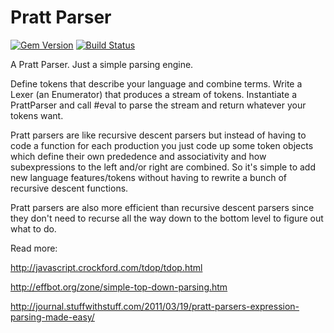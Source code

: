 Pratt Parser
============

[![Gem Version](https://badge.fury.io/rb/pratt_parser.svg)](http://badge.fury.io/rb/pratt_parser)
[![Build Status](https://travis-ci.org/tommay/pratt_parser.svg)](https://travis-ci.org/tommay/pratt_parser)

A Pratt Parser.  Just a simple parsing engine.

Define tokens that describe your language and combine terms.  Write a
Lexer (an Enumerator) that produces a stream of tokens.  Instantiate a
PrattParser and call #eval to parse the stream and return whatever
your tokens want.

Pratt parsers are like recursive descent parsers but instead of having
to code a function for each production you just code up some token
objects which define their own prededence and associativity and how
subexpressions to the left and/or right are combined.  So it's simple
to add new language features/tokens without having to rewrite a bunch
of recursive descent functions.

Pratt parsers are also more efficient than recursive descent parsers
since they don't need to recurse all the way down to the bottom level
to figure out what to do.

Read more:

http://javascript.crockford.com/tdop/tdop.html

http://effbot.org/zone/simple-top-down-parsing.htm

http://journal.stuffwithstuff.com/2011/03/19/pratt-parsers-expression-parsing-made-easy/
